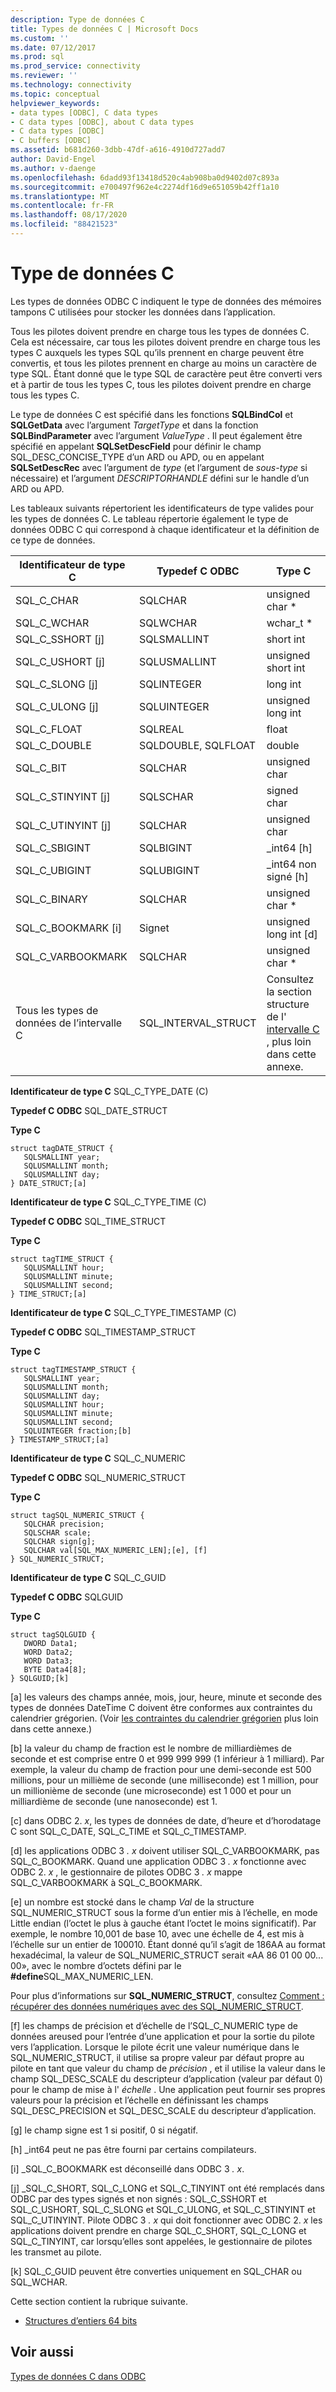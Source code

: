 ```yaml
---
description: Type de données C
title: Types de données C | Microsoft Docs
ms.custom: ''
ms.date: 07/12/2017
ms.prod: sql
ms.prod_service: connectivity
ms.reviewer: ''
ms.technology: connectivity
ms.topic: conceptual
helpviewer_keywords:
- data types [ODBC], C data types
- C data types [ODBC], about C data types
- C data types [ODBC]
- C buffers [ODBC]
ms.assetid: b681d260-3dbb-47df-a616-4910d727add7
author: David-Engel
ms.author: v-daenge
ms.openlocfilehash: 6dadd93f13418d520c4ab908ba0d9402d07c893a
ms.sourcegitcommit: e700497f962e4c2274df16d9e651059b42ff1a10
ms.translationtype: MT
ms.contentlocale: fr-FR
ms.lasthandoff: 08/17/2020
ms.locfileid: "88421523"
---
```

# <a name="c-data-types"></a>Type de données C
Les types de données ODBC C indiquent le type de données des mémoires tampons C utilisées pour stocker les données dans l’application.  
  
 Tous les pilotes doivent prendre en charge tous les types de données C. Cela est nécessaire, car tous les pilotes doivent prendre en charge tous les types C auxquels les types SQL qu’ils prennent en charge peuvent être convertis, et tous les pilotes prennent en charge au moins un caractère de type SQL. Étant donné que le type SQL de caractère peut être converti vers et à partir de tous les types C, tous les pilotes doivent prendre en charge tous les types C.  
  
 Le type de données C est spécifié dans les fonctions **SQLBindCol** et **SQLGetData** avec l’argument *TargetType* et dans la fonction **SQLBindParameter** avec l’argument *ValueType* . Il peut également être spécifié en appelant **SQLSetDescField** pour définir le champ SQL_DESC_CONCISE_TYPE d’un ARD ou APD, ou en appelant **SQLSetDescRec** avec l’argument de *type* (et l’argument de *sous-type* si nécessaire) et l’argument *DESCRIPTORHANDLE* défini sur le handle d’un ARD ou APD.  
  
 Les tableaux suivants répertorient les identificateurs de type valides pour les types de données C. Le tableau répertorie également le type de données ODBC C qui correspond à chaque identificateur et la définition de ce type de données.  
  
|Identificateur de type C|Typedef C ODBC|Type C|  
|-----------------------|--------------------|------------|  
|SQL_C_CHAR|SQLCHAR|unsigned char *|  
|SQL_C_WCHAR|SQLWCHAR|wchar_t *|  
|SQL_C_SSHORT [j]|SQLSMALLINT|short int|  
|SQL_C_USHORT [j]|SQLUSMALLINT|unsigned short int|  
|SQL_C_SLONG [j]|SQLINTEGER|long int|  
|SQL_C_ULONG [j]|SQLUINTEGER|unsigned long int|  
|SQL_C_FLOAT|SQLREAL|float|  
|SQL_C_DOUBLE|SQLDOUBLE, SQLFLOAT|double|  
|SQL_C_BIT|SQLCHAR|unsigned char|  
|SQL_C_STINYINT [j]|SQLSCHAR|signed char|  
|SQL_C_UTINYINT [j]|SQLCHAR|unsigned char|  
|SQL_C_SBIGINT|SQLBIGINT|_int64 [h]|  
|SQL_C_UBIGINT|SQLUBIGINT|_int64 non signé [h]|  
|SQL_C_BINARY|SQLCHAR|unsigned char *|  
|SQL_C_BOOKMARK [i]|Signet|unsigned long int [d]|  
|SQL_C_VARBOOKMARK|SQLCHAR|unsigned char *|  
|Tous les types de données de l’intervalle C|SQL_INTERVAL_STRUCT|Consultez la section structure de l' [intervalle C](../../../odbc/reference/appendixes/c-interval-structure.md) , plus loin dans cette annexe.|  
  
 **Identificateur de type C** SQL_C_TYPE_DATE (C)  
  
 **Typedef C ODBC** SQL_DATE_STRUCT  
  
 **Type C**  
  
```  
struct tagDATE_STRUCT {  
   SQLSMALLINT year;  
   SQLUSMALLINT month;  
   SQLUSMALLINT day;    
} DATE_STRUCT;[a]  
```  
  
 **Identificateur de type C** SQL_C_TYPE_TIME (C)  
  
 **Typedef C ODBC** SQL_TIME_STRUCT  
  
 **Type C**  
  
```  
struct tagTIME_STRUCT {  
   SQLUSMALLINT hour;  
   SQLUSMALLINT minute;  
   SQLUSMALLINT second;  
} TIME_STRUCT;[a]  
```  
  
 **Identificateur de type C** SQL_C_TYPE_TIMESTAMP (C)  
  
 **Typedef C ODBC** SQL_TIMESTAMP_STRUCT  
  
 **Type C**  
  
```  
struct tagTIMESTAMP_STRUCT {  
   SQLSMALLINT year;  
   SQLUSMALLINT month;  
   SQLUSMALLINT day;  
   SQLUSMALLINT hour;  
   SQLUSMALLINT minute;  
   SQLUSMALLINT second;  
   SQLUINTEGER fraction;[b]   
} TIMESTAMP_STRUCT;[a]  
```  
  
 **Identificateur de type C** SQL_C_NUMERIC  
  
 **Typedef C ODBC** SQL_NUMERIC_STRUCT  
  
 **Type C**  
  
```  
struct tagSQL_NUMERIC_STRUCT {  
   SQLCHAR precision;  
   SQLSCHAR scale;  
   SQLCHAR sign[g];  
   SQLCHAR val[SQL_MAX_NUMERIC_LEN];[e], [f]   
} SQL_NUMERIC_STRUCT;  
```  
  
 **Identificateur de type C** SQL_C_GUID  
  
 **Typedef C ODBC** SQLGUID  
  
 **Type C**  
  
```  
struct tagSQLGUID {  
   DWORD Data1;  
   WORD Data2;  
   WORD Data3;  
   BYTE Data4[8];  
} SQLGUID;[k]  
```  
  
 [a] les valeurs des champs année, mois, jour, heure, minute et seconde des types de données DateTime C doivent être conformes aux contraintes du calendrier grégorien. (Voir [les contraintes du calendrier grégorien](../../../odbc/reference/appendixes/constraints-of-the-gregorian-calendar.md) plus loin dans cette annexe.)  
  
 [b] la valeur du champ de fraction est le nombre de milliardièmes de seconde et est comprise entre 0 et 999 999 999 (1 inférieur à 1 milliard). Par exemple, la valeur du champ de fraction pour une demi-seconde est 500 millions, pour un millième de seconde (une milliseconde) est 1 million, pour un millionième de seconde (une microseconde) est 1 000 et pour un milliardième de seconde (une nanoseconde) est 1.  
  
 [c] dans ODBC 2. *x*, les types de données de date, d’heure et d’horodatage C sont SQL_C_DATE, SQL_C_TIME et SQL_C_TIMESTAMP.  
  
 [d] les applications ODBC 3 *. x* doivent utiliser SQL_C_VARBOOKMARK, pas SQL_C_BOOKMARK. Quand une application ODBC 3 *. x* fonctionne avec ODBC 2. *x* , le gestionnaire de pilotes ODBC 3 *. x* mappe SQL_C_VARBOOKMARK à SQL_C_BOOKMARK.  
  
 [e] un nombre est stocké dans le champ *Val* de la structure SQL_NUMERIC_STRUCT sous la forme d’un entier mis à l’échelle, en mode Little endian (l’octet le plus à gauche étant l’octet le moins significatif). Par exemple, le nombre 10,001 de base 10, avec une échelle de 4, est mis à l’échelle sur un entier de 100010. Étant donné qu’il s’agit de 186AA au format hexadécimal, la valeur de SQL_NUMERIC_STRUCT serait «AA 86 01 00 00... 00», avec le nombre d’octets défini par le **#define**SQL_MAX_NUMERIC_LEN.  
  
 Pour plus d’informations sur **SQL_NUMERIC_STRUCT**, consultez [Comment : récupérer des données numériques avec des SQL_NUMERIC_STRUCT](retrieve-numeric-data-sql-numeric-struct-kb222831.md).  
  
 [f] les champs de précision et d’échelle de l’SQL_C_NUMERIC type de données areused pour l’entrée d’une application et pour la sortie du pilote vers l’application. Lorsque le pilote écrit une valeur numérique dans le SQL_NUMERIC_STRUCT, il utilise sa propre valeur par défaut propre au pilote en tant que valeur du champ de *précision* , et il utilise la valeur dans le champ SQL_DESC_SCALE du descripteur d’application (valeur par défaut 0) pour le champ de mise à l' *échelle* . Une application peut fournir ses propres valeurs pour la précision et l’échelle en définissant les champs SQL_DESC_PRECISION et SQL_DESC_SCALE du descripteur d’application.  
  
 [g] le champ signe est 1 si positif, 0 si négatif.  
  
 [h] _int64 peut ne pas être fourni par certains compilateurs.  
  
 [i] _SQL_C_BOOKMARK est déconseillé dans ODBC 3 *. x*.  
  
 [j] _SQL_C_SHORT, SQL_C_LONG et SQL_C_TINYINT ont été remplacés dans ODBC par des types signés et non signés : SQL_C_SSHORT et SQL_C_USHORT, SQL_C_SLONG et SQL_C_ULONG, et SQL_C_STINYINT et SQL_C_UTINYINT. Pilote ODBC 3 *. x* qui doit fonctionner avec ODBC 2. *x* les applications doivent prendre en charge SQL_C_SHORT, SQL_C_LONG et SQL_C_TINYINT, car lorsqu’elles sont appelées, le gestionnaire de pilotes les transmet au pilote.  
  
 [k] SQL_C_GUID peuvent être converties uniquement en SQL_CHAR ou SQL_WCHAR.  
  
 Cette section contient la rubrique suivante.  
  
-   [Structures d’entiers 64 bits](../../../odbc/reference/appendixes/64-bit-integer-structures.md)  
  
## <a name="see-also"></a>Voir aussi  
 [Types de données C dans ODBC](../../../odbc/reference/develop-app/c-data-types-in-odbc.md)

